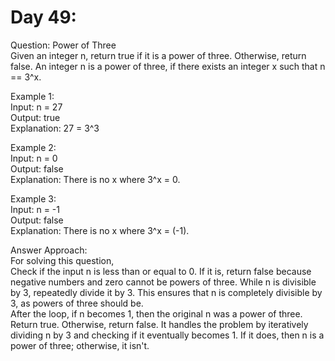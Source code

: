 # Day 49:
Question: Power of Three<br/>
Given an integer n, return true if it is a power of three. Otherwise, return false.
An integer n is a power of three, if there exists an integer x such that n == 3^x.<br/>


Example 1:<br/>
Input: n = 27<br/>
Output: true<br/>
Explanation: 27 = 3^3<br/>

Example 2:<br/>
Input: n = 0<br/>
Output: false<br/>
Explanation: There is no x where 3^x = 0.<br/>

Example 3:<br/>
Input: n = -1<br/>
Output: false<br/>
Explanation: There is no x where 3^x = (-1).<br/>


Answer Approach:<br/>
For solving this question,<br/>
Check if the input n is less than or equal to 0. If it is, return false because negative numbers and zero cannot be powers of three.
While n is divisible by 3, repeatedly divide it by 3. This ensures that n is completely divisible by 3, as powers of three should be.<br/>
After the loop, if n becomes 1, then the original n was a power of three. Return true. Otherwise, return false.
It handles the problem by iteratively dividing n by 3 and checking if it eventually becomes 1. If it does, then n is a power of three; otherwise, it isn't.